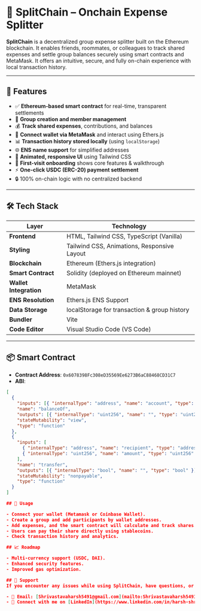 # 💸 SplitChain – Onchain Expense Splitter

**SplitChain** is a decentralized group expense splitter built on the Ethereum blockchain. It enables friends, roommates, or colleagues to track shared expenses and settle group balances securely using smart contracts and MetaMask. It offers an intuitive, secure, and fully on-chain experience with local transaction history.

---

## 🚀 Features

- ✅ **Ethereum-based smart contract** for real-time, transparent settlements  
- 👥 **Group creation and member management**  
- 💰 **Track shared expenses**, contributions, and balances  
- 🔐 **Connect wallet via MetaMask** and interact using Ethers.js  
- 📊 **Transaction history stored locally** (using `localStorage`)  
- 🌐 **ENS name support** for simplified addresses  
- 🎨 **Animated, responsive UI** using Tailwind CSS  
- 🧠 **First-visit onboarding** shows core features & walkthrough  
- ⚡ **One-click USDC (ERC-20) payment settlement**  
- 🔒 100% on-chain logic with no centralized backend  

---

## 🛠 Tech Stack

| Layer                 | Technology                                      |
|-----------------------|-------------------------------------------------|
| **Frontend**          | HTML, Tailwind CSS, TypeScript (Vanilla)       |
| **Styling**           | Tailwind CSS, Animations, Responsive Layout     |
| **Blockchain**        | Ethereum (Ethers.js integration)                |
| **Smart Contract**    | Solidity (deployed on Ethereum mainnet)         |
| **Wallet Integration**| MetaMask                                        |
| **ENS Resolution**    | Ethers.js ENS Support                           |
| **Data Storage**      | localStorage for transaction & group history    |
| **Bundler**           | Vite                                            |
| **Code Editor**       | Visual Studio Code (VS Code)                    |

---

## 📦 Smart Contract

- **Contract Address**: `0x6078398Fc308eD35569Ee6273B6aC88468CD31C7`  
- **ABI**:
```json
[
  {
    "inputs": [{ "internalType": "address", "name": "account", "type": "address" }],
    "name": "balanceOf",
    "outputs": [{ "internalType": "uint256", "name": "", "type": "uint256" }],
    "stateMutability": "view",
    "type": "function"
  },
  {
    "inputs": [
      { "internalType": "address", "name": "recipient", "type": "address" },
      { "internalType": "uint256", "name": "amount", "type": "uint256" }
    ],
    "name": "transfer",
    "outputs": [{ "internalType": "bool", "name": "", "type": "bool" }],
    "stateMutability": "nonpayable",
    "type": "function"
  }
]

## 🚀 Usage

- Connect your wallet (Metamask or Coinbase Wallet).
- Create a group and add participants by wallet addresses.
- Add expenses, and the smart contract will calculate and track shares.
- Users can pay their share directly using stablecoins.
- Check transaction history and analytics.

## 📈 Roadmap

- Multi-currency support (USDC, DAI).
- Enhanced security features.
- Improved gas optimization.

## 🌟 Support  
If you encounter any issues while using SplitChain, have questions, or want to suggest new features, feel free to reach out:

- 📧 Email: [Shrivastavaharsh5491@gmail.com](mailto:Shrivastavaharsh5491@gmail.com)  
- 💬 Connect with me on [LinkedIn](https://www.linkedin.com/in/harsh-shrivastava-40b240313/)  

